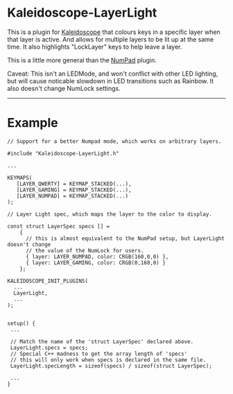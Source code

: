 # Kaleidoscope-LayerLight

This is a plugin for [Kaleidoscope][fw] that colours keys in a specific layer
when that layer is active. And allows for multiple layers to be lit up at the
same time. It also highlights "LockLayer" keys to help leave a layer.

This is a little more general than the [NumPad][np] plugin.

Caveat: This isn't an LEDMode, and won't conflict with other LED lighting, but
will cause noticable slowdown in LED transitions such as Rainbow. It also doesn't
change NumLock settings.

---

# Example

```
// Support for a better Numpad mode, which works on arbitrary layers.

#include "Kaleidoscope-LayerLight.h"

...

KEYMAPS(
   [LAYER_QWERTY] = KEYMAP_STACKED(...),
   [LAYER_GAMING] = KEYMAP_STACKED(...),
   [LAYER_NUMPAD] = KEYMAP_STACKED(...)
);

// Layer Light spec, which maps the layer to the color to display.

const struct LayerSpec specs [] =
    {
      // this is almost equivalent to the NumPad setup, but LayerLight doesn't change
      // the value of the NumLock for users.
      { layer: LAYER_NUMPAD, color: CRGB(160,0,0) },
      { layer: LAYER_GAMING, color: CRGB(0,160,0) }
    };

KALEIDOSCOPE_INIT_PLUGINS(
  ...
  LayerLight,
  ...
);


setup() {
 ...

 // Match the name of the 'struct LayerSpec' declared above.
 LayerLight.specs = specs;
 // Special C++ madness to get the array length of 'specs'
 // this will only work when specs is declared in the same file.
 LayerLight.specLength = sizeof(specs) / sizeof(struct LayerSpec);

 ...
}
```

 [fw]: https://github.com/keyboardio/Kaleidoscope
 [np]: https://github.com/keyboardio/Kaleidoscope-NumPad
